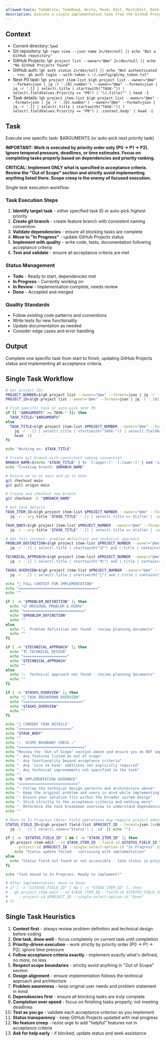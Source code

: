 ```yaml
---
allowed-tools: TodoWrite, TodoRead, Write, Read, Edit, MultiEdit, Bash(git *), Bash(gh *), Glob, Grep, LS, WebFetch, WebSearch, Task, mcp__codeloops__*
description: Execute a single implementation task from the GitHub Projects board
---
```


## Context

- Current directory: !`pwd`
- Git repository: !`gh repo view --json name 2>/dev/null || echo "Not a GitHub repository"`
- GitHub Projects: !`gh project list --owner="@me" 2>/dev/null || echo "No GitHub Projects found"`
- GitHub auth: !`gh auth status 2>/dev/null || echo "Not authenticated - run: gh auth login --with-token < ~/.config/gh/my_token.txt"`
- Next P0 task: !`gh project item-list $(gh project list --owner="@me" --format=json | jq -r '.[0].number') --owner="@me" --format=json | jq -r '.[] | select(.title | startswith("TASK-")) | select(.fieldValues.Priority == "P0") | "\(.title)"' | head -1`
- Task details: !`gh project item-list $(gh project list --owner="@me" --format=json | jq -r '.[0].number') --owner="@me" --format=json | jq -r '.[] | select(.title | startswith("TASK-")) | select(.fieldValues.Priority == "P0") | .content.body' | head -1`

## Task

Execute one specific task: $ARGUMENTS (or auto-pick next priority task)

**IMPORTANT: Work is executed by priority order only (P0 → P1 → P2). Ignore temporal pressure, deadlines, or time estimates. Focus on completing tasks properly based on dependencies and priority ranking.**

**CRITICAL: Implement ONLY what is specified in acceptance criteria. Review the "Out of Scope" section and strictly avoid implementing anything listed there. Scope creep is the enemy of focused execution.**

Single task execution workflow:

### Task Execution Steps

1. **Identify target task** - either specified task ID or auto-pick highest priority
2. **Create git branch** - create feature branch with consistent naming convention
3. **Validate dependencies** - ensure all blocking tasks are complete
4. **Move to "In Progress"** - update GitHub Projects status
5. **Implement with quality** - write code, tests, documentation following acceptance criteria
6. **Test and validate** - ensure all acceptance criteria are met

### Status Management

- **Todo** - Ready to start, dependencies met
- **In Progress** - Currently working on
- **In Review** - Implementation complete, needs review
- **Done** - Accepted and merged

### Quality Standards

- Follow existing code patterns and conventions
- Write tests for new functionality
- Update documentation as needed
- Consider edge cases and error handling

## Output

Complete one specific task from start to finish, updating GitHub Projects status and implementing all acceptance criteria.

## Single Task Workflow

```bash
# Get project IDs
PROJECT_NUMBER=$(gh project list --owner="@me" --format=json | jq -r '.[0].number')
PROJECT_ID=$(gh project list --owner="@me" --format=json | jq -r '.[0].id')

# Find specific task or auto-pick next P0
if [[ "$ARGUMENTS" == TASK-* ]]; then
  TASK_TITLE="$ARGUMENTS"
else
  TASK_TITLE=$(gh project item-list $PROJECT_NUMBER --owner="@me" --format=json | \
    jq -r '.[] | select(.title | startswith("TASK-")) | select(.fieldValues.Priority == "P0") | .title' | \
    head -1)
fi

echo "Working on: $TASK_TITLE"

# Create git branch with consistent naming convention
BRANCH_NAME=$(echo "$TASK_TITLE" | tr '[:upper:]' '[:lower:]' | sed 's/[^a-z0-9-]/-/g' | sed 's/--*/-/g' | sed 's/^-\|-$//g')
echo "Creating branch: $BRANCH_NAME"

# Ensure we're on main and up to date
git checkout main
git pull origin main

# Create and checkout new branch
git checkout -b "$BRANCH_NAME"

# Get task details
TASK_ITEM_ID=$(gh project item-list $PROJECT_NUMBER --owner="@me" --format=json | \
  jq -r --arg title "$TASK_TITLE" '.[] | select(.title == $title) | .id')

TASK_BODY=$(gh project item-list $PROJECT_NUMBER --owner="@me" --format=json | \
  jq -r --arg title "$TASK_TITLE" '.[] | select(.title == $title) | .content.body')

# Get full context: problem definition and technical approach
PROBLEM_DEFINITION=$(gh project item-list $PROJECT_NUMBER --owner="@me" --format=json | \
  jq -r '.[] | select(.title | startswith("📋") and (.title | contains("Problem & Users"))) | .content.body' 2>/dev/null)

TECHNICAL_APPROACH=$(gh project item-list $PROJECT_NUMBER --owner="@me" --format=json | \
  jq -r '.[] | select(.title | startswith("🏗️") and (.title | contains("Technical Approach"))) | .content.body' 2>/dev/null)

TASKS_OVERVIEW=$(gh project item-list $PROJECT_NUMBER --owner="@me" --format=json | \
  jq -r '.[] | select(.title | startswith("📝") and (.title | contains("Tasks & Priority"))) | .content.body' 2>/dev/null)

echo "🎯 FULL CONTEXT FOR IMPLEMENTATION"
echo "===================================="
echo ""

if [ -n "$PROBLEM_DEFINITION" ]; then
  echo "📋 ORIGINAL PROBLEM & USERS"
  echo "============================"
  echo "$PROBLEM_DEFINITION"
  echo ""
else
  echo "⚠️  Problem definition not found - review planning documents"
  echo ""
fi

if [ -n "$TECHNICAL_APPROACH" ]; then
  echo "🏗️ TECHNICAL DESIGN"
  echo "===================="
  echo "$TECHNICAL_APPROACH"
  echo ""
else
  echo "⚠️  Technical approach not found - review planning documents"
  echo ""
fi

if [ -n "$TASKS_OVERVIEW" ]; then
  echo "📝 TASK BREAKDOWN OVERVIEW"
  echo "==========================="
  echo "$TASKS_OVERVIEW"
  echo ""
fi

echo "🎯 CURRENT TASK DETAILS"
echo "========================"
echo "$TASK_BODY"
echo ""
echo "⚠️  SCOPE BOUNDARY CHECK ⚠️"
echo "=============================="
echo "Review the 'Out of Scope' section above and ensure you do NOT implement:"
echo "- Any features listed as out of scope"
echo "- Any functionality beyond acceptance criteria"
echo "- Any 'nice to have' additions not explicitly required"
echo "- Any technical improvements not specified in the task"
echo ""
echo "📚 IMPLEMENTATION GUIDANCE"
echo "==========================="
echo "- Follow the technical design patterns and architecture above"
echo "- Keep the original problem and users in mind while implementing"
echo "- Ensure your solution fits within the broader system design"
echo "- Stick strictly to the acceptance criteria and nothing more"
echo "- Reference the task breakdown overview to understand dependencies"
echo ""

# Move to In Progress (Note: Field operations may require project admin access)
STATUS_FIELD_ID=$(gh project field-list $PROJECT_ID --format=json 2>/dev/null | \
  jq -r '.[] | select(.name=="Status") | .id' || echo "")

if [ -n "$STATUS_FIELD_ID" ] && [ -n "$TASK_ITEM_ID" ]; then
  gh project item-edit --id $TASK_ITEM_ID --field-id $STATUS_FIELD_ID \
    --project-id $PROJECT_ID --single-select-option-id "In Progress" 2>/dev/null || \
    echo "Status update failed - continuing with implementation"
else
  echo "Status field not found or not accessible - task status in project item content"
fi

echo "Task moved to In Progress. Ready to implement!"

# After implementation, move to Done:
# if [ -n "$STATUS_FIELD_ID" ] && [ -n "$TASK_ITEM_ID" ]; then
#   gh project item-edit --id $TASK_ITEM_ID --field-id $STATUS_FIELD_ID \
#     --project-id $PROJECT_ID --single-select-option-id "Done"
# fi
```

## Single Task Heuristics

1. **Context first** - always review problem definition and technical design before coding
2. **One task, done well** - focus completely on current task until completion
3. **Priority-driven execution** - work strictly by priority order (P0 → P1 → P2), ignore time pressure
4. **Follow acceptance criteria exactly** - implement exactly what's defined, no more, no less
5. **Respect scope boundaries** - strictly avoid anything in "Out of Scope" section
6. **Design alignment** - ensure implementation follows the technical approach and architecture
7. **Problem awareness** - keep original user needs and problem statement in mind
8. **Dependencies first** - ensure all blocking tasks are truly complete
9. **Completion over speed** - focus on finishing tasks properly, not meeting deadlines
10. **Test as you go** - validate each acceptance criterion as you implement
11. **Status transparency** - keep GitHub Projects updated with real progress
12. **No feature creep** - resist urge to add "helpful" features not in acceptance criteria
13. **Ask for help early** - if blocked, update status and seek assistance
